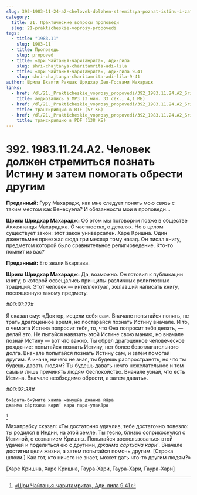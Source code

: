 ```yaml
---
slug: 392-1983-11-24-a2-chelovek-dolzhen-stremitsya-poznat-istinu-i-zatem-pomogat-obresti-drugim
category:
  title: 21. Практические вопросы проповеди
  slug: 21-prakticheskie-voprosy-propovedi
tags:
  - title: "1983.11"
    slug: 1983-11
  - title: Проповедь
    slug: propoved
  - title: «Шри Чайтанья-чаритамрита», Ади-лила
    slug: shri-chajtanya-charitamrita-adi-lila
  - title: «Шри Чайтанья-чаритамрита», Ади-лила 9.41
    slug: shri-chajtanya-charitamrita-adi-lila-9-41
author: Шрила Бхакти Ракшак Шридхар Дев-Госвами Махарадж
links:
  - href: /dl/21._Prakticheskie_voprosy_propovedi/392_1983.11.24.A2_SridharMj_Chelovek_dolzhen_stremitsja_poznat_Istinu_i_zatem_pomogat_obresti_drugim.mp3
    title: аудиозапись в MP3 (3 мин. 33 сек., 4,1 МБ)
  - href: /dl/21._Prakticheskie_voprosy_propovedi/392_1983.11.24.A2_SridharMj_Chelovek_dolzhen_stremitsja_poznat_Istinu_i_zatem_pomogat_obresti_drugim.rtf
    title: транскрипцию в RTF (57 КБ)
  - href: /dl/21._Prakticheskie_voprosy_propovedi/392_1983.11.24.A2_SridharMj_Chelovek_dolzhen_stremitsja_poznat_Istinu_i_zatem_pomogat_obresti_drugim.pdf
    title: транскрипцию в PDF (138 КБ)
---
```


# 392. 1983.11.24.A2. Человек должен стремиться познать Истину и затем помогать обрести другим

**Преданный:** Гуру Махарадж, как мне следует понять мою связь с таким местом как Венесуэла? И обязанности мои в проповеди…

**Шрила Шридхар Махарадж:** Об этом мы поговорим позже в обществе Акхаянанды Махараджа. О частностях, о деталях. Но в целом существует закон: этот закон универсален. Харе Кришна. Один джентльмен приезжал сюда три месяца тому назад. Он писал книгу, предметом которой было сравнительное религиоведение. Кто-то помнит из вас?

**Преданный:** Его звали Бхаргава.

**Шрила Шридхар Махарадж:** Да, возможно. Он готовил к публикации книгу, в которой освещались принципы различных религиозных традиций. Этот человек — интеллектуал, желавший написать книгу, посвященную такому предмету.

*#00:01:22#*

Я сказал ему: «Доктор, исцели себя сам. Вначале попытайся понять, не трать драгоценное время, но постарайся познать Истину вначале. И то, о чем эта Истина попросит тебя, то, что Она попросит тебя делать, — делай это. Не пытайся навязать этой Истине свою манию, но вначале познай Истину — вот что важно. Ты обрел драгоценное человеческое рождение: попытайся познать Истину, нет более безотлагательного долга. Вначале попытайся познать Истину сам, и затем помогай другим. А иначе, ничего не зная, ты будешь распространять, но что ты будешь давать людям? Ты будешь давать нечто нежелательное и тем самым лишь причинять людям беспокойство. Вначале узнай, что есть Истина. Вначале необходимо обрести, а затем давать».

*#00:02:38#*

    бха̄рата-бхӯмите хаила мануш̣йа джанма йа̄ра
    джанма са̄ртхака кари’ кара пара-упака̄ра
[^_ftn1]

Махапрабху сказал: «Ты достаточно удачлив, тебе достаточно повезло: ты родился в Индии, на этой земле. Ты тесно, близко соприкоснулся с Истиной, с сознанием Кришны. Попытайся воспользоваться этой удачей и поделиться ею с другими, *джанма са̄ртхака кари’*. Вначале достигни цели жизни, а затем попытайся помочь другим. [Строка шлоки.] Как тот, кто ничего не знает, может дать что-то другим людям?»

[Харе Кришна, Харе Кришна, Гаура-Хари, Гаура-Хари, Гаура-Хари]



[^_ftn1]: [«Шри Чайтанья-чаритамрита», Ади-лила 9.41](../notes/shri-chajtanya-charitamrita-adi-lila/shri-chajtanya-charitamrita-adi-lila-9-41.md)
